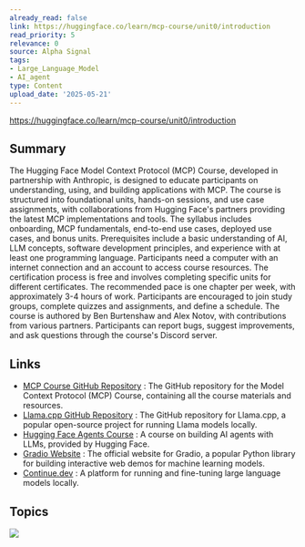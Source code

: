 ```yaml
---
already_read: false
link: https://huggingface.co/learn/mcp-course/unit0/introduction
read_priority: 5
relevance: 0
source: Alpha Signal
tags:
- Large_Language_Model
- AI_agent
type: Content
upload_date: '2025-05-21'
---
```


https://huggingface.co/learn/mcp-course/unit0/introduction
## Summary

The Hugging Face Model Context Protocol (MCP) Course, developed in partnership with Anthropic, is designed to educate participants on understanding, using, and building applications with MCP. The course is structured into foundational units, hands-on sessions, and use case assignments, with collaborations from Hugging Face's partners providing the latest MCP implementations and tools. The syllabus includes onboarding, MCP fundamentals, end-to-end use cases, deployed use cases, and bonus units. Prerequisites include a basic understanding of AI, LLM concepts, software development principles, and experience with at least one programming language. Participants need a computer with an internet connection and an account to access course resources. The certification process is free and involves completing specific units for different certificates. The recommended pace is one chapter per week, with approximately 3-4 hours of work. Participants are encouraged to join study groups, complete quizzes and assignments, and define a schedule. The course is authored by Ben Burtenshaw and Alex Notov, with contributions from various partners. Participants can report bugs, suggest improvements, and ask questions through the course's Discord server.
## Links

- [MCP Course GitHub Repository](https://github.com/huggingface/mcp-course) : The GitHub repository for the Model Context Protocol (MCP) Course, containing all the course materials and resources.
- [Llama.cpp GitHub Repository](https://github.com/ggerganov/llama.cpp) : The GitHub repository for Llama.cpp, a popular open-source project for running Llama models locally.
- [Hugging Face Agents Course](https://huggingface.co/learn/agents-course/) : A course on building AI agents with LLMs, provided by Hugging Face.
- [Gradio Website](https://www.gradio.app/) : The official website for Gradio, a popular Python library for building interactive web demos for machine learning models.
- [Continue.dev](https://continue.dev) : A platform for running and fine-tuning large language models locally.

## Topics

![](topics/Concept/Model%20Context%20Protocol)